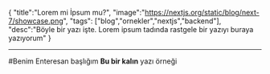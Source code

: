 {
"title":"Lorem mi İpsum mu?",
"image":"https://nextjs.org/static/blog/next-7/showcase.png",
"tags": ["blog","ornekler","nextjs","backend"],
"desc":"Böyle bir yazı işte. Lorem ipsum tadında rastgele bir yazıyı buraya yazıyorum"
}

---

#Benim Enteresan başlığım
**Bu bir kalın** yazı örneği
